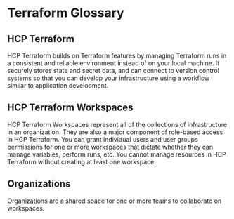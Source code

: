 # Terraform Glossary

## HCP Terraform
HCP Terraform builds on Terraform features by managing Terraform runs in a consistent and reliable environment instead of on your local machine.  It securely stores state and secret data, and can connect to version control systems so that you can develop your infrastructure using a workflow similar to application development.

## HCP Terraform Workspaces
HCP Terraform Workspaces represent all of the collections of infrastructure in an organization.  They are also a major component of role-based access in HCP Terraform.  You can grant individual users and user groups permissions for one or more workspaces that dictate whether they can manage variables, perform runs, etc.  You cannot manage resources in HCP Terraform without creating at least one workspace.

## Organizations
Organizations are a shared space for one or more teams to collaborate on workspaces.
